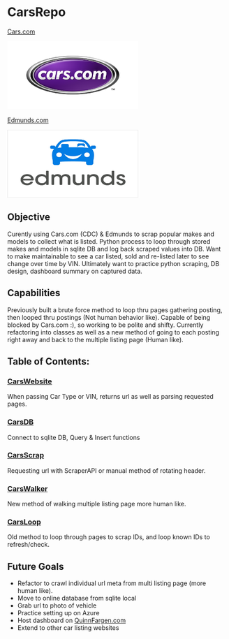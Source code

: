 # CarsRepo

[Cars.com](https://www.cars.com/ "Cars.com Homepage")

<img src="https://github.com/QuinnFargen/CarsRepo/blob/main/MakesModels/CarsDotComLogo.png" data-canonical-src="https://github.com/QuinnFargen/CarsRepo/blob/main/MakesModels/CarsDotComLogo.png" width="300" height="155" />

[Edmunds.com](https://www.edmunds.com/ "Edmunds Homepage")

<img src="https://github.com/QuinnFargen/CarsRepo/blob/main/MakesModels/EdmundsLogo.png" data-canonical-src="https://github.com/QuinnFargen/CarsRepo/blob/main/MakesModels/EdmundsLogo.png" width="300" height="155" />


## Objective
Curently using Cars.com (CDC) & Edmunds to scrap popular makes and models to collect what is listed. 
Python process to loop through stored makes and models in sqlite DB and log back scraped values into DB.
Want to make maintainable to see a car listed, sold and re-listed later to see change over time by VIN.
Ultimately want to practice python scraping, DB design, dashboard summary on captured data.

## Capabilities
Previously built a brute force method to loop thru pages gathering posting, then looped thru postings (Not human behavior like).
Capable of being blocked by Cars.com :), so working to be polite and shifty.
Currently refactoring into classes as well as a new method of going to each posting right away and back to the multiple listing page (Human like).

## Table of Contents:
### [CarsWebsite](https://github.com/QuinnFargen/CarsRepo/blob/main/Scraper/CarsWebsite.py)
When passing Car Type or VIN, returns url as well as parsing requested pages.
### [CarsDB](https://github.com/QuinnFargen/CarsRepo/blob/main/Storage/CarsDB.py)
Connect to sqlite DB, Query & Insert functions
### [CarsScrap](https://github.com/QuinnFargen/CarsRepo/blob/main/Scraper/CarsScrap.py)
Requesting url with ScraperAPI or manual method of rotating header.
### [CarsWalker](https://github.com/QuinnFargen/CarsRepo/blob/main/Scraper/CarsWalker.py)
New method of walking multiple listing page more human like.
### [CarsLoop](https://github.com/QuinnFargen/CarsRepo/blob/main/Scraper/CarsLoop.py)
Old method to loop through pages to scrap IDs, and loop known IDs to refresh/check.


## Future Goals
+ Refactor to crawl individual url meta from multi listing page (more human like).
+ Move to online database from sqlite local
+ Grab url to photo of vehicle
+ Practice setting up on Azure
+ Host dashboard on [QuinnFargen.com](https://quinnfargen.com/)
+ Extend to other car listing websites